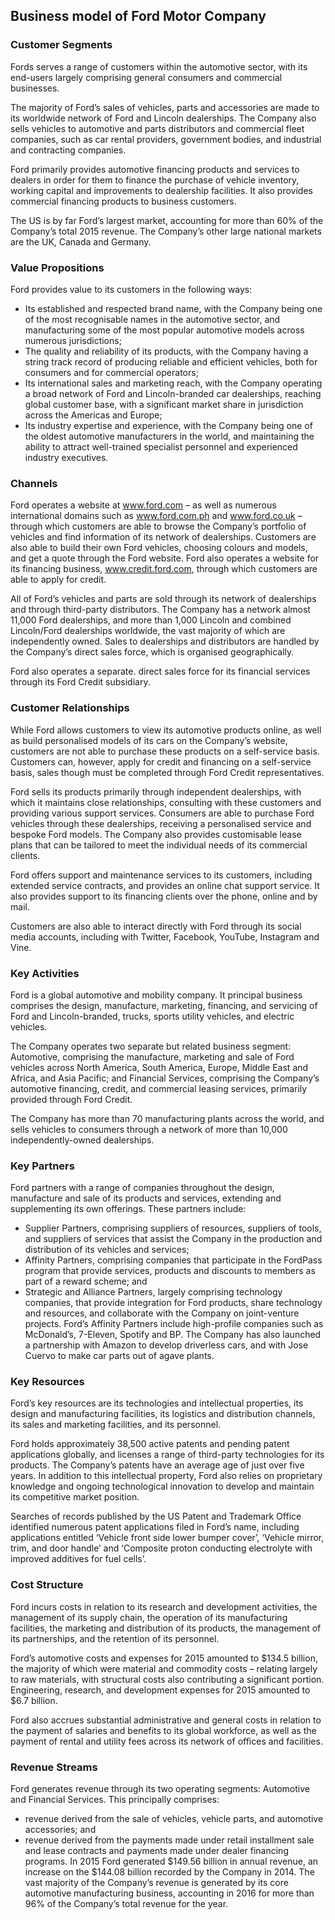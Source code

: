 Business model of Ford Motor Company
------------------------------------

 ### Customer Segments

 Fords serves a range of customers within the automotive sector, with its end-users largely comprising general consumers and commercial businesses.

 The majority of Ford’s sales of vehicles, parts and accessories are made to its worldwide network of Ford and Lincoln dealerships. The Company also sells vehicles to automotive and parts distributors and commercial fleet companies, such as car rental providers, government bodies, and industrial and contracting companies.

 Ford primarily provides automotive financing products and services to dealers in order for them to finance the purchase of vehicle inventory, working capital and improvements to dealership facilities. It also provides commercial financing products to business customers.

 The US is by far Ford’s largest market, accounting for more than 60% of the Company’s total 2015 revenue. The Company’s other large national markets are the UK, Canada and Germany.

 ### Value Propositions

 Ford provides value to its customers in the following ways:

  * Its established and respected brand name, with the Company being one of the most recognisable names in the automotive sector, and manufacturing some of the most popular automotive models across numerous jurisdictions;
 * The quality and reliability of its products, with the Company having a string track record of producing reliable and efficient vehicles, both for consumers and for commercial operators;
 * Its international sales and marketing reach, with the Company operating a broad network of Ford and Lincoln-branded car dealerships, reaching global customer base, with a significant market share in jurisdiction across the Americas and Europe;
 * Its industry expertise and experience, with the Company being one of the oldest automotive manufacturers in the world, and maintaining the ability to attract well-trained specialist personnel and experienced industry executives.
  ### Channels

 Ford operates a website at www.ford.com – as well as numerous international domains such as www.ford.com.ph and www.ford.co.uk – through which customers are able to browse the Company’s portfolio of vehicles and find information of its network of dealerships. Customers are also able to build their own Ford vehicles, choosing colours and models, and get a quote through the Ford website. Ford also operates a website for its financing business, www.credit.ford.com, through which customers are able to apply for credit.

 All of Ford’s vehicles and parts are sold through its network of dealerships and through third-party distributors. The Company has a network almost 11,000 Ford dealerships, and more than 1,000 Lincoln and combined Lincoln/Ford dealerships worldwide, the vast majority of which are independently owned. Sales to dealerships and distributors are handled by the Company’s direct sales force, which is organised geographically.

 Ford also operates a separate. direct sales force for its financial services through its Ford Credit subsidiary.

 ### Customer Relationships

 While Ford allows customers to view its automotive products online, as well as build personalised models of its cars on the Company’s website, customers are not able to purchase these products on a self-service basis. Customers can, however, apply for credit and financing on a self-service basis, sales though must be completed through Ford Credit representatives.

 Ford sells its products primarily through independent dealerships, with which it maintains close relationships, consulting with these customers and providing various support services. Consumers are able to purchase Ford vehicles through these dealerships, receiving a personalised service and bespoke Ford models. The Company also provides customisable lease plans that can be tailored to meet the individual needs of its commercial clients.

 Ford offers support and maintenance services to its customers, including extended service contracts, and provides an online chat support service. It also provides support to its financing clients over the phone, online and by mail.

 Customers are also able to interact directly with Ford through its social media accounts, including with Twitter, Facebook, YouTube, Instagram and Vine.

 ### Key Activities

 Ford is a global automotive and mobility company. It principal business comprises the design, manufacture, marketing, financing, and servicing of Ford and Lincoln-branded, trucks, sports utility vehicles, and electric vehicles.

 The Company operates two separate but related business segment: Automotive, comprising the manufacture, marketing and sale of Ford vehicles across North America, South America, Europe, Middle East and Africa, and Asia Pacific; and Financial Services, comprising the Company’s automotive financing, credit, and commercial leasing services, primarily provided through Ford Credit.

 The Company has more than 70 manufacturing plants across the world, and sells vehicles to consumers through a network of more than 10,000 independently-owned dealerships.

 ### Key Partners

 Ford partners with a range of companies throughout the design, manufacture and sale of its products and services, extending and supplementing its own offerings. These partners include:

  * Supplier Partners, comprising suppliers of resources, suppliers of tools, and suppliers of services that assist the Company in the production and distribution of its vehicles and services;
 * Affinity Partners, comprising companies that participate in the FordPass program that provide services, products and discounts to members as part of a reward scheme; and
 * Strategic and Alliance Partners, largely comprising technology companies, that provide integration for Ford products, share technology and resources, and collaborate with the Company on joint-venture projects.
  Ford’s Affinity Partners include high-profile companies such as McDonald’s, 7-Eleven, Spotify and BP. The Company has also launched a partnership with Amazon to develop driverless cars, and with Jose Cuervo to make car parts out of agave plants.

 ### Key Resources

 Ford’s key resources are its technologies and intellectual properties, its design and manufacturing facilities, its logistics and distribution channels, its sales and marketing facilities, and its personnel.

 Ford holds approximately 38,500 active patents and pending patent applications globally, and licenses a range of third-party technologies for its products. The Company’s patents have an average age of just over five years. In addition to this intellectual property, Ford also relies on proprietary knowledge and ongoing technological innovation to develop and maintain its competitive market position.

 Searches of records published by the US Patent and Trademark Office identified numerous patent applications filed in Ford’s name, including applications entitled ‘Vehicle front side lower bumper cover’, ‘Vehicle mirror, trim, and door handle’ and ‘Composite proton conducting electrolyte with improved additives for fuel cells’.

 ### Cost Structure

 Ford incurs costs in relation to its research and development activities, the management of its supply chain, the operation of its manufacturing facilities, the marketing and distribution of its products, the management of its partnerships, and the retention of its personnel.

 Ford’s automotive costs and expenses for 2015 amounted to $134.5 billion, the majority of which were material and commodity costs – relating largely to raw materials, with structural costs also contributing a significant portion. Engineering, research, and development expenses for 2015 amounted to $6.7 billion.

 Ford also accrues substantial administrative and general costs in relation to the payment of salaries and benefits to its global workforce, as well as the payment of rental and utility fees across its network of offices and facilities.

 ### Revenue Streams

 Ford generates revenue through its two operating segments: Automotive and Financial Services. This principally comprises:

  * revenue derived from the sale of vehicles, vehicle parts, and automotive accessories; and
 * revenue derived from the payments made under retail installment sale and lease contracts and payments made under dealer financing programs.
  In 2015 Ford generated $149.56 billion in annual revenue, an increase on the $144.08 billion recorded by the Company in 2014. The vast majority of the Company’s revenue is generated by its core automotive manufacturing business, accounting in 2016 for more than 96% of the Company’s total revenue for the year.